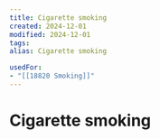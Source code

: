 ```yaml
---
title: Cigarette smoking
created: 2024-12-01
modified: 2024-12-01
tags: 
alias: Cigarette smoking

usedFor:
- "[[18820 Smoking]]"
---
```

# Cigarette smoking
